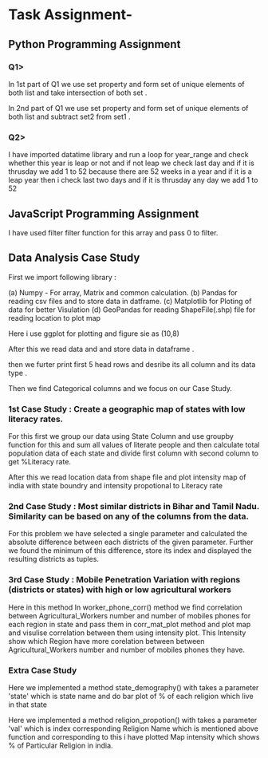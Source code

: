# Task Assignment-


## Python Programming Assignment 

### Q1>

In 1st part of Q1  we use set property and form set of unique elements of both list and take intersection of both set .

In 2nd part of Q1  we use set property and form set of unique elements of both list and subtract set2 from set1 .

### Q2>

I have imported datatime library and run a loop for year_range and check whether this year is leap or not and if not leap we check last day 
and if it is thrusday we add 1 to 52 because there are 52 weeks in a year and if it is a leap year then i check last two days and 
if it is thrusday any day we add 1 to 52 

## JavaScript Programming Assignment 
 
 I have used filter filter function for this array and pass 0 to filter.

## Data Analysis Case Study 

First we import following library :

(a) Numpy - For array, Matrix and common calculation.
(b) Pandas for reading csv files and to store data in datframe.
(c) Matplotlib for Ploting of data for better Visulation
(d) GeoPandas for reading ShapeFile(.shp) file for reading location to plot map

Here i use ggplot for plotting and figure sie as (10,8)

After this we read data and and store data in dataframe .

then we furter print first 5 head rows and desribe its all column and its data type .

Then we find Categorical columns and we focus on our Case Study.

### 1st Case Study : Create a geographic map of states with low literacy rates.
 For this first we group our data using State Column and use groupby function for this and sum all values of literate people and then
 calculate total population data of each state and divide first column with second column to get %Literacy rate.
 
 After this we read location data from shape file and plot intensity map of india with state boundry and intensity propotional to Literacy rate
 
 ### 2nd Case Study : Most similar districts in Bihar and Tamil Nadu. Similarity can be based on any of the columns from the data.
 For this problem we have selected a single parameter and calculated the absolute difference between each districts of the given parameter. Further we 
 found the minimum of this difference, store its index and displayed the resulting districts as tuples.
 
### 3rd Case Study : Mobile Penetration Variation with regions (districts or states) with high or low agricultural workers

Here in this method In worker_phone_corr() method we  find correlation between Agricultural_Workers number and number of mobiles phones for 
each region in state and pass them in corr_mat_plot method and plot map and visulise correlation between them using intensity plot.
This Intensity show which Region have more corelation between between Agricultural_Workers number and number of mobiles phones they have.


### Extra Case Study

Here we implemented a method state_demography() with takes a parameter 'state' which is state name and do bar 
plot of % of each religion which live in that state 

Here we implemented a method religion_propotion() with takes a parameter 'val' which is index corresponding Religion Name which is mentioned 
above function and corresponding to this i have plotted Map intensity which shows % of Particular Religion in india.
